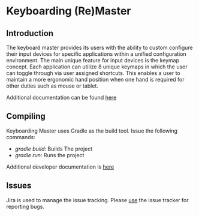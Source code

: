 # Keyboarding (Re)Master

## Introduction
The keyboard master provides its users with the ability to custom configure their input devices for specific applications within a unified configuration environment. The main unique feature for input devices is the keymap concept. Each application can utilize 8 unique keymaps in which the user can toggle through via user assigned shortcuts. This enables a user to maintain a more ergonomic hand position when one hand is required for other duties such as mouse or tablet. 

Additional documentation can be found [here](https://kbmaster.atlassian.net/wiki/display/KBM/Home)

## Compiling
Keyboarding Master uses Gradle as the build tool.  Issue the following commands:

* *gradle build*: Builds The project
* *gradle run*: Runs the project

Additional developer documentation is [here](https://kbmaster.atlassian.net/wiki/display/KBM/Developer+Documentation)

## Issues
Jira is used to manage the issue tracking. Please [use](https://kbmaster.atlassian.net) the issue tracker for reporting bugs.
